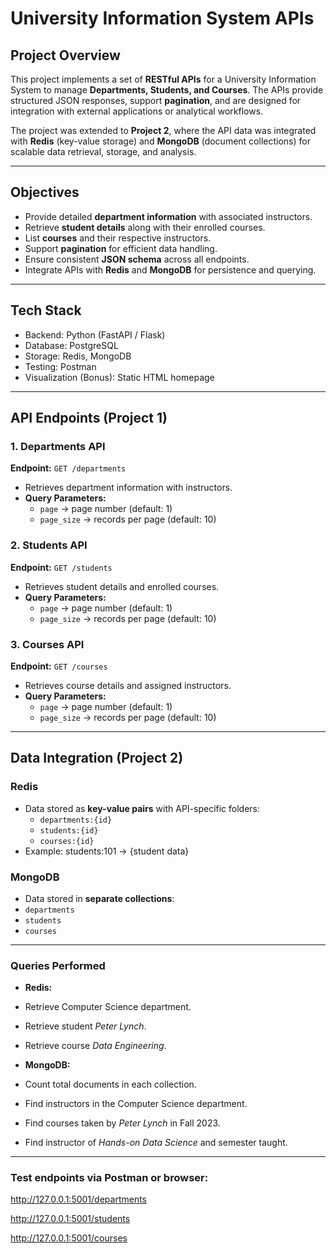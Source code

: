 #  University Information System APIs

##  Project Overview  
This project implements a set of **RESTful APIs** for a University Information System to manage **Departments, Students, and Courses**. The APIs provide structured JSON responses, support **pagination**, and are designed for integration with external applications or analytical workflows.  

The project was extended to **Project 2**, where the API data was integrated with **Redis** (key-value storage) and **MongoDB** (document collections) for scalable data retrieval, storage, and analysis.  

--------

##  Objectives  
- Provide detailed **department information** with associated instructors.  
- Retrieve **student details** along with their enrolled courses.  
- List **courses** and their respective instructors.  
- Support **pagination** for efficient data handling.  
- Ensure consistent **JSON schema** across all endpoints.  
- Integrate APIs with **Redis** and **MongoDB** for persistence and querying.  

--------

##  Tech Stack  
- Backend: Python (FastAPI / Flask)  
- Database: PostgreSQL  
- Storage: Redis, MongoDB  
- Testing: Postman  
- Visualization (Bonus): Static HTML homepage  

--------

##  API Endpoints (Project 1)

### 1. Departments API  
**Endpoint:** `GET /departments`  
- Retrieves department information with instructors.  
- **Query Parameters:**  
  - `page` → page number (default: 1)  
  - `page_size` → records per page (default: 10)  

### 2. Students API  
**Endpoint:** `GET /students`  
- Retrieves student details and enrolled courses.  
- **Query Parameters:**  
  - `page` → page number (default: 1)  
  - `page_size` → records per page (default: 10)  

### 3. Courses API  
**Endpoint:** `GET /courses`  
- Retrieves course details and assigned instructors.  
- **Query Parameters:**  
  - `page` → page number (default: 1)  
  - `page_size` → records per page (default: 10)  

--------

##  Data Integration (Project 2)  

###  Redis  
- Data stored as **key-value pairs** with API-specific folders:  
  - `departments:{id}`  
  - `students:{id}`  
  - `courses:{id}`  
- Example: students:101 → {student data} 

###  MongoDB  
- Data stored in **separate collections**:  
- `departments`  
- `students`  
- `courses`  

--------

###  Queries Performed  
- **Redis:**  
- Retrieve Computer Science department.  
- Retrieve student *Peter Lynch*.  
- Retrieve course *Data Engineering*.  

- **MongoDB:**  
- Count total documents in each collection.  
- Find instructors in the Computer Science department.  
- Find courses taken by *Peter Lynch* in Fall 2023.  
- Find instructor of *Hands-on Data Science* and semester taught.  

--------

### Test endpoints via Postman or browser:

http://127.0.0.1:5001/departments

http://127.0.0.1:5001/students

http://127.0.0.1:5001/courses














